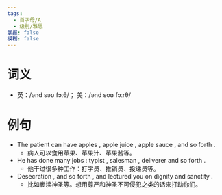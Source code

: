 ```yaml
---
tags:
  - 首字母/A
  - 级别/雅思
掌握: false
模糊: false
---
```

# 词义
- 英：/ənd səʊ fɔːθ/； 美：/ənd soʊ fɔːrθ/
# 例句
- The patient can have apples , apple juice , apple sauce , and so forth .
	- 病人可以食用苹果、苹果汁、苹果酱等。
- He has done many jobs : typist , salesman , deliverer and so forth .
	- 他干过很多种工作：打字员、推销员、投递员等。
- Desecration , and so forth , and lectured you on dignity and sanctity .
	- 比如亵渎神圣等。想用尊严和神圣不可侵犯之类的话来打动你们。
